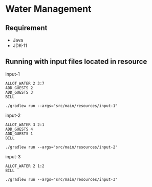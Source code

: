 # Water Management

## Requirement

- Java
- JDK-11

## Running with input files located in resource

input-1

```
ALLOT_WATER 2 3:7
ADD_GUESTS 2
ADD_GUESTS 3
BILL
```

```
./gradlew run --args="src/main/resources/input-1"
```

input-2

```
ALLOT_WATER 3 2:1
ADD_GUESTS 4
ADD_GUESTS 1
BILL
```

```
./gradlew run --args="src/main/resources/input-2"
```

input-3

```
ALLOT_WATER 2 1:2
BILL
```

```
./gradlew run --args="src/main/resources/input-3"
```
